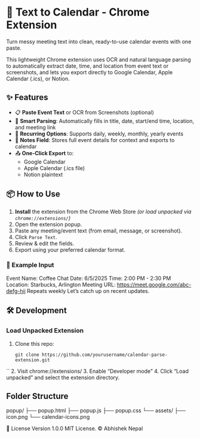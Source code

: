 # 📅 Text to Calendar - Chrome Extension

Turn messy meeting text into clean, ready-to-use calendar events with one paste.

This lightweight Chrome extension uses OCR and natural language parsing to automatically extract date, time, and location from event text or screenshots, and lets you export directly to Google Calendar, Apple Calendar (.ics), or Notion.

## ✨ Features

- 📋 **Paste Event Text** or OCR from Screenshots (optional)
- 🧠 **Smart Parsing**: Automatically fills in title, date, start/end time, location, and meeting link
- 🔁 **Recurring Options**: Supports daily, weekly, monthly, yearly events
- 📝 **Notes Field**: Stores full event details for context and exports to calendar
- 📤 **One-Click Export** to:
  - Google Calendar
  - Apple Calendar (.ics file)
  - Notion plaintext

## 📦 How to Use

1. **Install** the extension from the Chrome Web Store *(or load unpacked via `chrome://extensions/`)*
2. Open the extension popup.
3. Paste any meeting/event text (from email, message, or screenshot).
4. Click `Parse Text`.
5. Review & edit the fields.
6. Export using your preferred calendar format.

### 🧪 Example Input
Event Name: Coffee Chat
Date: 6/5/2025
Time: 2:00 PM - 2:30 PM
Location: Starbucks, Arlington
Meeting URL: https://meet.google.com/abc-defg-hij
Repeats weekly
Let’s catch up on recent updates.

## 🛠️ Development

### Load Unpacked Extension
1. Clone this repo:
   ```
   git clone https://github.com/yourusername/calendar-parse-extension.git
``
	2.	Visit chrome://extensions/
	3.	Enable “Developer mode”
	4.	Click “Load unpacked” and select the extension directory.

## Folder Structure
popup/
├── popup.html
├── popup.js
├── popup.css
└── assets/
    ├── icon.png
    └── calendar-icons.png

📄 License
Version 1.0.0
MIT License.
© Abhishek Nepal

